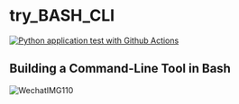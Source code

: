 # try_BASH_CLI
[![Python application test with Github Actions](https://github.com/nogibjj/try_Bash_cli/actions/workflows/main.yml/badge.svg)](https://github.com/nogibjj/try_Bash_cli/actions/workflows/main.yml)

## Building a Command-Line Tool in Bash

![WechatIMG110](https://user-images.githubusercontent.com/112578003/193317343-3383781a-6557-4d7e-a81f-d563d79ea9eb.jpeg)
